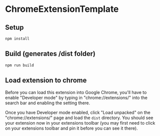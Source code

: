 
# ChromeExtensionTemplate 

## Setup

```
npm install
```

## Build (generates /dist folder)
```
npm run build
```

## Load extension to chrome
Before you can load this extension into Google Chrome, you'll have to enable "Developer mode" by typing in "chrome://extensions/" into the search bar and enabling the setting there. 

Once you have Developer mode enabled, click "Load unpacked" on the "chrome://extensions/" page and load the `dist` directory. You should see your extension now in your extensions toolbar (you may first need to click on your extensions toolbar and pin it before you can see it there).
